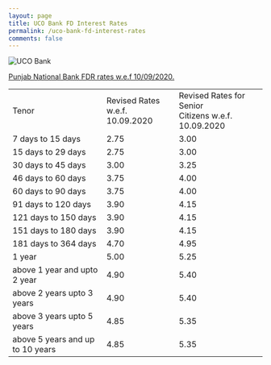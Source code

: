 ```yaml
---
layout: page
title: UCO Bank FD Interest Rates
permalink: /uco-bank-fd-interest-rates
comments: false
---
```


  
<img src="https://www.ucobank.com/assets/images/logo.png" alt="UCO Bank">


<u>Punjab National Bank FDR rates w.e.f 10/09/2020.</u>

<div>
<table class="flat-table">
<tbody>
<tr>
<td colspan="2">Tenor</td>
<td colspan="2">Revised Rates w.e.f. <br/>10.09.2020</td>
<td colspan="2">Revised Rates for Senior <br/>Citizens w.e.f. 10.09.2020</td>
</tr>
<tr>
<td colspan="2">7 days to 15 days</td>
<td colspan="2">2.75</td>
<td colspan="2">3.00</td>
</tr>
<tr>
<td colspan="2">15 days to 29 days</td>
<td colspan="2">2.75</td>
<td colspan="2">3.00</td>
</tr>
<tr>
<td colspan="2">30 days to 45 days</td>
<td colspan="2">3.00</td>
<td colspan="2">3.25</td>
</tr>
<tr>
<td colspan="2">46 days to 60 days</td>
<td colspan="2">3.75</td>
<td colspan="2">4.00</td>
</tr>
<tr>
<td colspan="2">60 days to 90 days</td>
<td colspan="2">3.75</td>
<td colspan="2">4.00</td>
</tr>
<tr>
<td colspan="2">91 days to 120 days</td>
<td colspan="2">3.90</td>
<td colspan="2">4.15</td>
</tr>
<tr>
<td colspan="2">121 days to 150 days</td>
<td colspan="2">3.90</td>
<td colspan="2">4.15</td>
</tr>
<tr>
<td colspan="2">151 days to 180 days</td>
<td colspan="2">3.90</td>
<td colspan="2">4.15</td>
</tr>
<tr>
<td colspan="2">181 days to 364 days</td>
<td colspan="2">4.70</td>
<td colspan="2">4.95</td>
</tr>
<tr>
<td colspan="2">1 year</td>
<td colspan="2">5.00</td>
<td colspan="2">5.25</td>
</tr>
<tr>
<td colspan="2">above 1 year and upto 2 year</td>
<td colspan="2">4.90</td>
<td colspan="2">5.40</td>
</tr>
<tr>
<td colspan="2">above 2 years upto 3 years</td>
<td colspan="2">4.90</td>
<td colspan="2">5.40</td>
</tr>
<tr>
<td colspan="2">above 3 years upto 5 years</td>
<td colspan="2">4.85</td>
<td colspan="2">5.35</td>
</tr>
<tr>
<td colspan="2">above 5 years and up to 10 years</td>
<td colspan="2">4.85</td>
<td colspan="2">5.35</td>
</tr>
</tbody>
</table>
</div>
